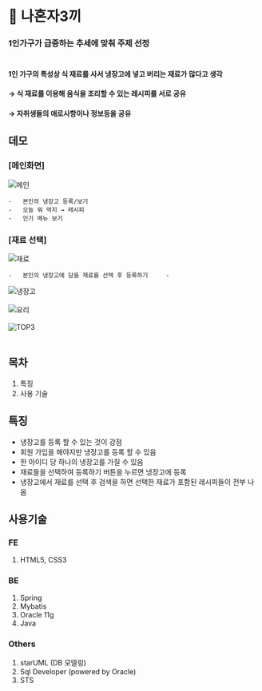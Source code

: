 # 🍚 나혼자3끼<br/>
### 1인가구가 급증하는 추세에 맞춰 주제 선정<br/><br/>
#### 1인 가구의 특성상 식 재료를 사서 냉장고에 넣고 버리는 재료가 많다고 생각<br/>
#### → 식 재료를 이용해 음식을 조리할 수 있는 레시피를 서로 공유<br/>
#### → 자취생들의 애로사항이나 정보등을 공유<br/>

## 데모
### [메인화면]
![메인](https://user-images.githubusercontent.com/62512658/91210809-be06ce00-e748-11ea-93cd-e40579480584.png)<br/>

    -   본인의 냉장고 등록/보기
    -   오늘 뭐 먹지 → 레시피
    -   인기 메뉴 보기

### [재료 선택]
![재료](https://user-images.githubusercontent.com/62512658/91212302-fa3b2e00-e74a-11ea-9242-e5ba285d3ed7.png)<br/>

    -   본인의 냉장고에 담을 재료를 선택 후 등록하기     -   
![냉장고](https://user-images.githubusercontent.com/62512658/91210843-c65f0900-e748-11ea-9b1a-b5f21c878b70.png)<br/><br/>
![요리](https://user-images.githubusercontent.com/62512658/91212329-045d2c80-e74b-11ea-9e2a-8ef59216a84c.png)<br/><br/>
![TOP3](https://user-images.githubusercontent.com/62512658/91210855-c9f29000-e748-11ea-9c40-8ac80e04a11c.png)<br/><br/>

## 목차
1. 특징
2. 사용 기술

## 특징<br/>
- 냉장고를 등록 할 수 있는 것이 강점<br/>
- 회원 가입을 해야지만 냉장고를 등록 할 수 있음<br/>
- 한 아이디 당 하나의 냉장고를 가질 수 있음<br/>
- 재료들을 선택하여 등록하기 버튼을 누르면 냉장고에 등록<br/>
- 냉장고에서 재료를 선택 후 검색을 하면 선택한 재료가 포함된 레시피들이 전부 나옴<br/>

## 사용기술<br/>
### FE<br/>
1. HTML5, CSS3

### BE<br/>
1. Spring
2. Mybatis
3. Oracle 11g
4. Java<br/>

### Others<br/>
1. starUML (DB 모델링)
2. Sql Developer (powered by Oracle)
3. STS

